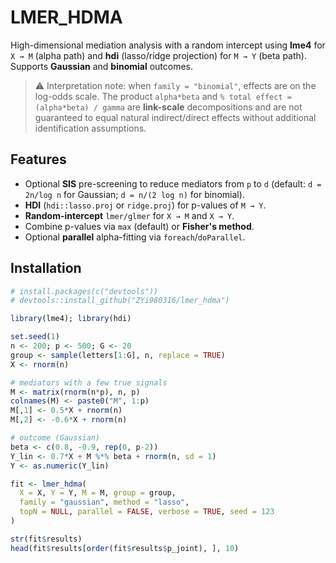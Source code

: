 # LMER_HDMA

High-dimensional mediation analysis with a random intercept using **lme4** for `X → M` (alpha path) and **hdi** (lasso/ridge projection) for `M → Y` (beta path). Supports **Gaussian** and **binomial** outcomes.

> ⚠️ Interpretation note: when `family = "binomial"`, effects are on the log-odds scale. The product `alpha*beta` and `% total effect = (alpha*beta) / gamma` are **link-scale** decompositions and are not guaranteed to equal natural indirect/direct effects without additional identification assumptions.

## Features
- Optional **SIS** pre-screening to reduce mediators from `p` to `d` (default: `d = 2n/log n` for Gaussian; `d = n/(2 log n)` for binomial).
- **HDI** (`hdi::lasso.proj` or `ridge.proj`) for p-values of `M → Y`.
- **Random-intercept** `lmer/glmer` for `X → M` and `X → Y`.
- Combine p-values via `max` (default) or **Fisher's method**.
- Optional **parallel** alpha-fitting via `foreach`/`doParallel`.

## Installation
```r
# install.packages(c("devtools"))
# devtools::install_github("ZYi980316/lmer_hdma")

library(lme4); library(hdi)

set.seed(1)
n <- 200; p <- 500; G <- 20
group <- sample(letters[1:G], n, replace = TRUE)
X <- rnorm(n)

# mediators with a few true signals
M <- matrix(rnorm(n*p), n, p)
colnames(M) <- paste0("M", 1:p)
M[,1] <- 0.5*X + rnorm(n)
M[,2] <- -0.6*X + rnorm(n)

# outcome (Gaussian)
beta <- c(0.8, -0.9, rep(0, p-2))
Y_lin <- 0.7*X + M %*% beta + rnorm(n, sd = 1)
Y <- as.numeric(Y_lin)

fit <- lmer_hdma(
  X = X, Y = Y, M = M, group = group,
  family = "gaussian", method = "lasso",
  topN = NULL, parallel = FALSE, verbose = TRUE, seed = 123
)

str(fit$results)
head(fit$results[order(fit$results$p_joint), ], 10)


